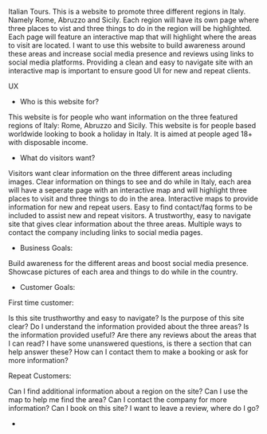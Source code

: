 Italian Tours.
This is a website to promote three different regions in Italy. Namely Rome, Abruzzo and Sicily. Each region will have its own page where three places to vist and three things to do in the region will be highlighted. Each page will feature an interactive map that will highlight where the areas to visit are located. I want to use this website to build awareness around these areas and increase social media presence and reviews using links to social media platforms. Providing a clean and easy to navigate site with an interactive map is important to ensure good UI for new and repeat clients.

UX
* Who is this website for?

This website is for people who want information on the three featured regions of Italy: Rome, Abruzzo and Sicily. 
This website is for people based worldwide looking to book a holiday in Italy.
It is aimed at people aged 18+ with disposable income.

* What do visitors want?

Visitors want clear information on the three different areas including images.
Clear information on things to see and do while in Italy, each area will have a seperate page with an interactive map and will highlight three places to visit and three things to do in the area.
Interactive maps to provide information for new and repeat users.
Easy to find contact/faq forms to be included to assist new and repeat visitors.
A trustworthy, easy to navigate site that gives clear information about the
three areas.
Multiple ways to contact the company including links to social media pages.

* Business Goals:

Build awareness for the different areas and boost social media presence.
Showcase pictures of each area and things to do while in the country.

* Customer Goals:

First time customer:

Is this site trusthworthy and easy to navigate?
Is the purpose of this site clear?
Do I understand the information provided about the three areas?
Is the information provided useful?
Are there any reviews about the areas that I can read?
I have some unanswered questions, is there a section that can help answer these?
How can I contact them to make a booking or ask for more information?

Repeat Customers:

Can I find additional information about a region on the site?
Can I use the map to help me find the area?
Can I contact the company for more information?
Can I book on this site?
I want to leave a review, where do I go?

* 
